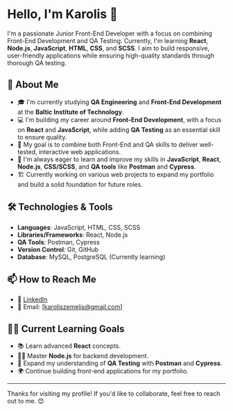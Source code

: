 # Hello, I'm Karolis 👋

I'm a passionate Junior Front-End Developer with a focus on combining Front-End Development and QA Testing. Currently, I'm learning **React**, **Node.js**, **JavaScript**, **HTML**, **CSS**, and **SCSS**. I aim to build responsive, user-friendly applications while ensuring high-quality standards through thorough QA testing.

## 🚀 About Me
- 🎓 I'm currently studying **QA Engineering** and **Front-End Development** at the **Baltic Institute of Technology**.
- 💻 I'm building my career around **Front-End Development**, with a focus on **React** and **JavaScript**, while adding **QA Testing** as an essential skill to ensure quality.
- 🔄 My goal is to combine both Front-End and QA skills to deliver well-tested, interactive web applications.
- 🌱 I'm always eager to learn and improve my skills in **JavaScript**, **React**, **Node.js**, **CSS/SCSS**, and **QA tools** like **Postman** and **Cypress**.
- 🏗️ Currently working on various web projects to expand my portfolio and build a solid foundation for future roles.

## 🛠️ Technologies & Tools
- **Languages**: JavaScript, HTML, CSS, SCSS
- **Libraries/Frameworks**: React, Node.js
- **QA Tools**: Postman, Cypress
- **Version Control**: Git, GitHub
- **Database**: MySQL, PostgreSQL (Currently learning)

## 📫 How to Reach Me
- 💼 [LinkedIn](https://www.linkedin.com/in/karolis-%C5%BEemelis-45298a7b/])
- 📧 Email: [karoliszemelis@gmail.com]


## 🧑‍💻 Current Learning Goals
- 📚 Learn advanced **React** concepts.
- 🧑‍💻 Master **Node.js** for backend development.
- 🎯 Expand my understanding of **QA Testing** with **Postman** and **Cypress**.
- 🌍 Continue building front-end applications for my portfolio.

---

Thanks for visiting my profile! If you'd like to collaborate, feel free to reach out to me. 😊
